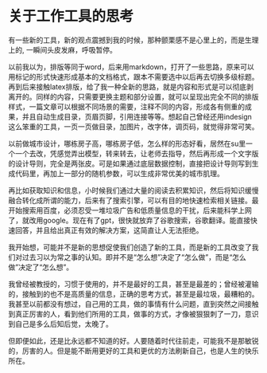 # 关于工作工具的思考


有一些新的工具，新的观点震撼到我的时候，那种颤栗感不是心里上的，而是生理上的,
一瞬间头皮发麻，呼吸暂停。


以前我以为，排版等同于word，后来用markdown，打开了一些思路，原来可以用标记的形式快速形成基本的文档格式，跟本不需要选中以后再去切换多级标题。再到后来接触latex排版，给了我一种全新的思路，就是内容和形式是可以彻底剥离开的。同样的内容，只需要更换主题和部分设置，就可以呈现出完全不同的排版样式，一篇文章可以根据不同场景的需要，注释不同的内容，形成各有侧重的成果，并且自动生成目录，页眉页脚，引用连接等等。想起自己曾经还用indesign这么笨重的工具，一页一页做目录，加图片，改字体，调页码，就觉得非常可笑。

以前做城市设计，哪栋房子高，哪栋房子低，怎么样的形态好看，居然在su里一个一个去改，凭感觉弄出模型，转来转去，让老师去指导，然后再形成一个文字版的设计导则，完全是两张皮。可是如果通过底层数据控制，直接把设计导则写到生成代码里，再加上一部分的随机参数，可以生成非常优美的城市肌理。

再比如获取知识和信息，小时候我们通过大量的阅读去积累知识，然后将知识缓慢融合转化成所谓的能力，后来有了搜索引擎，可以有目的地快速检索相关链接。最开始搜索用百度，必须忍受一堆垃圾广告和低质量信息的干扰，后来能科学上网了，就改用google。现在有了gpt，很快就放弃了谷歌搜索，谷歌翻译。能直接快速回答，并且给出真正有效的解决方案，这简直让人无法拒绝。

我开始想，可能并不是新的思想促使我们创造了新的工具，而是新的工具改变了我们对过去习以为常之事的认知。即并不是“怎么想”决定了“怎么做”，而是“怎么做”决定了“怎么想”。

我曾经被教授的，习惯于使用的，并不是最好的工具，甚至是最差的；曾经被灌输的，接触到的也不是高质量的信息，正确的思考方式，甚至是最垃圾，最糟粕的。我甚至以前都没有想过，自己用的工具，做的事情有什么问题，直到突然之间接触到真正厉害的人，看到他们所用的工具，做事的方式，才像被狠狠刺了一刀，意识到自己是多么后知后觉，太晚了。

但即便如此，还是比永远都不知道的好。人要随着时代往前走，可能我不是那敏锐的，厉害的人。但是能不断用更好的工具和更优的方法刷新自己，也是人生的快乐所在。